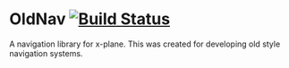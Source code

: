 # OldNav [![Build Status](https://travis-ci.org/kellpossible/oldnav.svg?branch=master)](https://travis-ci.org/kellpossible/oldnav)

A navigation library for x-plane. This was created for developing old style navigation systems.